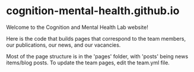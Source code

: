# cognition-mental-health.github.io

Welcome to the Cognition and Mental Health Lab website!

Here is the code that builds pages that correspond to the team members, our publications, our news, and our vacancies. 

Most of the page structure is in the 'pages' folder, with 'posts' being news items/blog posts. To update the team pages, edit the team.yml file. 
